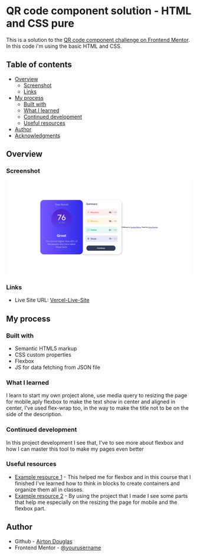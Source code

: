 # QR code component solution - HTML and CSS pure

This is a solution to the [QR code component challenge on Frontend Mentor](https://www.frontendmentor.io/challenges/qr-code-component-iux_sIO_H). In this code i'm using the basic HTML and CSS.

## Table of contents

- [Overview](#overview)
  - [Screenshot](#screenshot)
  - [Links](#links)
- [My process](#my-process)
  - [Built with](#built-with)
  - [What I learned](#what-i-learned)
  - [Continued development](#continued-development)
  - [Useful resources](#useful-resources)
- [Author](#author)
- [Acknowledgments](#acknowledgments)



## Overview

### Screenshot

![](./Screenshot.png)

### Links

- Live Site URL: [Vercel-Live-Site](https://resulst-summary-component.vercel.app/)

## My process

### Built with

- Semantic HTML5 markup
- CSS custom properties
- Flexbox
- JS for data fetching from JSON file

### What I learned

I learn to start my own project alone, use media query to resizing the page for mobile,aply flexbox to make the text show in center and aligned in center, I've used flex-wrap too, in the way to make the title not to be on the side of the description. 


### Continued development

In this project development I see that, I've to see more about flexbox and how I can master this tool to make my pages even better


### Useful resources

- [Example resource 1](https://www.youtube.com/watch?v=G3e-cpL7ofc) - This helped me for flexbox and in this course that I finished I've learned how to think in blocks to create containers and organize them all in classes.
- [Example resource 2](https://github.com/AirtonDoug/YouTubeClone) - By using the project that I made I see some parts that help me especially on the resizing the page for mobile and the flexbox part.



## Author

- Github - [Airton Douglas ](https://github.com/AirtonDoug/)
- Frontend Mentor - [@yourusername](https://www.frontendmentor.io/profile/AirtonDoug)


